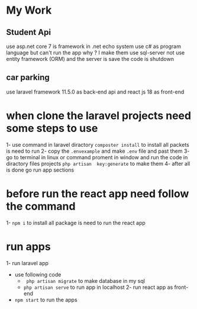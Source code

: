 # My Work 
## Student Api 
use asp.net core 7 is framework in .net echo system use c# as program language
but can't run the app why ?
I make them use sql-server not use entity framework (ORM) and the server is save the code is shutdown 

## car parking 
use laravel framework 11.5.0 as back-end api and react js 18 as front-end 

# when clone the laravel projects need some steps to use
1- use command in laravel diractory `composter install` to install all packets is need to run 
2- copy the `.envexample` and make `.env` file and past them 
3- go to terminal in linux or command proment in window and run the code in diractory files projects `php artisan  key:generate` to make them
4- after all is done go run app sections

# before run the react app need follow the command
1- `npm i` to install all package is need to run the react app

# run apps
1- run laravel app 
  - use following code
      - ` php artisan migrate` to make database in my sql
      - `php artisan serve` to run app in localhost
2- run react app as front-end
  - `npm start` to run the apps

